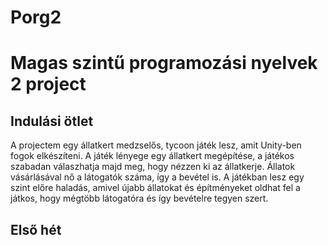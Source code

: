 # Porg2
Magas szintű programozási nyelvek 2 project
===========================================
Indulási ötlet
--------------
A projectem egy állatkert medzselős,  tycoon játék lesz, amit Unity-ben fogok elkészíteni. A játék lényege egy állatkert megépítése, a játékos szabadan válaszhatja majd meg, hogy nézzen ki az állatkerje. Állatok vásárlásával nő a látogatók száma, így a bevétel is. A játékban lesz egy szint előre haladás, amivel újabb állatokat és építményeket oldhat fel a játkos, hogy mégtöbb látogatóra és így bevételre tegyen szert.

Első hét
--------
